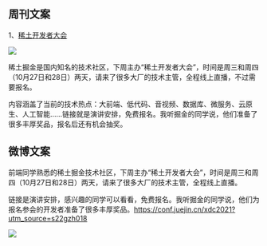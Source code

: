 ## 周刊文案

1、[稀土开发者大会](https://conf.juejin.cn/xdc2021?utm_source=s22gzh018)

![](https://cdn.beekka.com/blogimg/asset/202110/bg2021102002.jpg)

稀土掘金是国内知名的技术社区，下周主办“稀土开发者大会”，时间是周三和周四（10月27日和28日）两天，请来了很多大厂的技术主管，全程线上直播，不过需要报名。

内容涵盖了当前的技术热点：大前端、低代码、音视频、数据库、微服务、云原生、人工智能……链接就是演讲安排，免费报名。我听掘金的同学说，他们准备了很多丰厚奖品，报名后还有机会抽奖。

## 微博文案

前端同学熟悉的稀土掘金技术社区，下周主办“稀土开发者大会”，时间是周三和周四（10月27日和28日）两天，请来了很多大厂的技术主管，全程线上直播。

链接是演讲安排，感兴趣的同学可以看看，免费报名。我听掘金的同学说，他们为报名参会的开发者准备了很多丰厚奖品。https://conf.juejin.cn/xdc2021?utm_source=s22gzh018

![](https://cdn.beekka.com/blogimg/asset/202110/bg2021102002.jpg)
